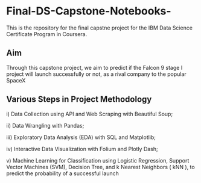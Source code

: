 # Final-DS-Capstone-Notebooks-
This is the repository for the final capstne project for the IBM Data Science Certificate Program in Coursera.

## Aim
Through this capstone project, we aim to predict if the Falcon 9 stage I project
will launch successfully or not, as a rival company to the popular SpaceX

## Various Steps in Project Methodology

i) Data Collection using API and Web Scraping with Beautiful Soup;

ii) Data Wrangling with Pandas;

iii) Exploratory Data Analysis (EDA) with SQL and Matplotlib;

iv) Interactive Data Visualization with Folium and Plotly Dash;

v) Machine Learning for Classification using Logistic Regression, Support Vector Machines (SVM), Decision Tree, and k Nearest Neighbors ( kNN ), to predict the probability of a successful launch
